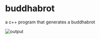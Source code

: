 # buddhabrot
a c++ program that generates a buddhabrot

![output](https://user-images.githubusercontent.com/42456119/87256803-bbd00500-c463-11ea-885d-38d89aaf6ec8.png)
